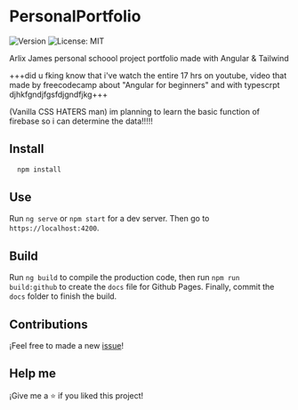 # PersonalPortfolio

![Version](https://img.shields.io/badge/version-1-blue.svg?cacheSeconds=2592000)
![License: MIT](https://img.shields.io/badge/License-MIT-yellow.svg)

Arlix James personal schoool project portfolio made with Angular & Tailwind

+++did u fking know that i've watch the entire 17 hrs on youtube, video that made by freecodecamp about "Angular for beginners" and with typescrpt djhkfgndjfgsfdjgndfjkg+++

(Vanilla CSS HATERS man) im planning to learn the basic function of firebase so i can determine the data!!!!!

## Install

```sh
  npm install
```

## Use

Run `ng serve` or `npm start` for a dev server. Then go to `https://localhost:4200`.

## Build

Run `ng build` to compile the production code, then run `npm run build:github` to create the `docs` file for Github Pages. Finally, commit the `docs` folder to finish the build.

## Contributions

¡Feel free to made a new [issue](https://github.com/Scorpyyy)!

## Help me

¡Give me a ⭐ if you liked this project!
